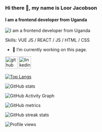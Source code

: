 ### Hi there 👋, my name is Loor Jacobson
#### I am a frontend developer from Uganda
![I am a frontend developer from Uganda](https://arturssmirnovs.github.io/github-profile-readme-generator/images/banner.png)


Skills: VUE JS / REACT / JS / HTML / CSS

- 🔭 I’m currently working on this page. 


[<img src='https://cdn.jsdelivr.net/npm/simple-icons@3.0.1/icons/github.svg' alt='github' height='40'>](https://github.com/Loorinho)  [<img src='https://cdn.jsdelivr.net/npm/simple-icons@3.0.1/icons/linkedin.svg' alt='linkedin' height='40'>](https://www.linkedin.com/in/https://www.linkedin.com/in/loorjacobson//)  

[![Top Langs](https://github-readme-stats.vercel.app/api/top-langs/?username=Loorinho)](https://github.com/anuraghazra/github-readme-stats)

![GitHub stats](https://github-readme-stats.vercel.app/api?username=Loorinho&show_icons=true&count_private=true)  

![GitHub Activity Graph](https://activity-graph.herokuapp.com/graph?username=Loorinho)  

![GitHub metrics](https://metrics.lecoq.io/Loorinho)  

![GitHub streak stats](https://streak-stats.demolab.com/?user=Loorinho)  

![Profile views](https://gpvc.arturio.dev/Loorinho)  
